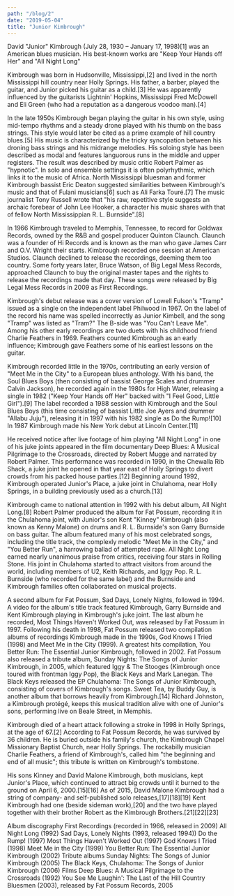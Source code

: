 ```yaml
---
path: "/blog/2"
date: "2019-05-04"
title: "Junior Kimbrough"
---
```


David "Junior" Kimbrough (July 28, 1930 – January 17, 1998)[1] was an American blues musician. His best-known works are "Keep Your Hands off Her" and "All Night Long"

Kimbrough was born in Hudsonville, Mississippi,[2] and lived in the north Mississippi hill country near Holly Springs. His father, a barber, played the guitar, and Junior picked his guitar as a child.[3] He was apparently influenced by the guitarists Lightnin' Hopkins, Mississippi Fred McDowell and Eli Green (who had a reputation as a dangerous voodoo man).[4]

In the late 1950s Kimbrough began playing the guitar in his own style, using mid-tempo rhythms and a steady drone played with his thumb on the bass strings. This style would later be cited as a prime example of hill country blues.[5] His music is characterized by the tricky syncopation between his droning bass strings and his midrange melodies. His soloing style has been described as modal and features languorous runs in the middle and upper registers. The result was described by music critic Robert Palmer as "hypnotic". In solo and ensemble settings it is often polyrhythmic, which links it to the music of Africa. North Mississippi bluesman and former Kimbrough bassist Eric Deaton suggested similarities between Kimbrough's music and that of Fulani musicians[6] such as Ali Farka Touré.[7] The music journalist Tony Russell wrote that "his raw, repetitive style suggests an archaic forebear of John Lee Hooker, a character his music shares with that of fellow North Mississippian R. L. Burnside".[8]

In 1966 Kimbrough traveled to Memphis, Tennessee, to record for Goldwax Records, owned by the R&B and gospel producer Quinton Claunch. Claunch was a founder of Hi Records and is known as the man who gave James Carr and O.V. Wright their starts. Kimbrough recorded one session at American Studios. Claunch declined to release the recordings, deeming them too country. Some forty years later, Bruce Watson, of Big Legal Mess Records, approached Claunch to buy the original master tapes and the rights to release the recordings made that day. These songs were released by Big Legal Mess Records in 2009 as First Recordings.

Kimbrough's debut release was a cover version of Lowell Fulson's "Tramp" issued as a single on the independent label Philwood in 1967. On the label of the record his name was spelled incorrectly as Junior Kimbell, and the song "Tramp" was listed as "Tram?" The B-side was "You Can't Leave Me". Among his other early recordings are two duets with his childhood friend Charlie Feathers in 1969. Feathers counted Kimbrough as an early influence; Kimbrough gave Feathers some of his earliest lessons on the guitar.

Kimbrough recorded little in the 1970s, contributing an early version of "Meet Me in the City" to a European blues anthology. With his band, the Soul Blues Boys (then consisting of bassist George Scales and drummer Calvin Jackson), he recorded again in the 1980s for High Water, releasing a single in 1982 ("Keep Your Hands off Her" backed with "I Feel Good, Little Girl").[9] The label recorded a 1988 session with Kimbrough and the Soul Blues Boys (this time consisting of bassist Little Joe Ayers and drummer "Allabu Juju"), releasing it in 1997 with his 1982 single as Do the Rump![10] In 1987 Kimbrough made his New York debut at Lincoln Center.[11]

He received notice after live footage of him playing "All Night Long" in one of his juke joints appeared in the film documentary Deep Blues: A Musical Pilgrimage to the Crossroads, directed by Robert Mugge and narrated by Robert Palmer. This performance was recorded in 1990, in the Chewalla Rib Shack, a juke joint he opened in that year east of Holly Springs to divert crowds from his packed house parties.[12] Beginning around 1992, Kimbrough operated Junior's Place, a juke joint in Chulahoma, near Holly Springs, in a building previously used as a church.[13]

Kimbrough came to national attention in 1992 with his debut album, All Night Long.[8] Robert Palmer produced the album for Fat Possum, recording it in the Chulahoma joint, with Junior's son Kent "Kinney" Kimbrough (also known as Kenny Malone) on drums and R. L. Burnside's son Garry Burnside on bass guitar. The album featured many of his most celebrated songs, including the title track, the complexly melodic "Meet Me in the City," and "You Better Run", a harrowing ballad of attempted rape. All Night Long earned nearly unanimous praise from critics, receiving four stars in Rolling Stone. His joint in Chulahoma started to attract visitors from around the world, including members of U2, Keith Richards, and Iggy Pop. R. L. Burnside (who recorded for the same label) and the Burnside and Kimbrough families often collaborated on musical projects.

A second album for Fat Possum, Sad Days, Lonely Nights, followed in 1994. A video for the album's title track featured Kimbrough, Garry Burnside and Kent Kimbrough playing in Kimbrough's juke joint. The last album he recorded, Most Things Haven't Worked Out, was released by Fat Possum in 1997. Following his death in 1998, Fat Possum released two compilation albums of recordings Kimbrough made in the 1990s, God Knows I Tried (1998) and Meet Me in the City (1999). A greatest hits compilation, You Better Run: The Essential Junior Kimbrough, followed in 2002. Fat Possum also released a tribute album, Sunday Nights: The Songs of Junior Kimbrough, in 2005, which featured Iggy & The Stooges (Kimbrough once toured with frontman Iggy Pop), the Black Keys and Mark Lanegan. The Black Keys released the EP Chulahoma: The Songs of Junior Kimbrough, consisting of covers of Kimbrough's songs. Sweet Tea, by Buddy Guy, is another album that borrows heavily from Kimbrough.[14] Richard Johnston, a Kimbrough protégé, keeps this musical tradition alive with one of Junior's sons, performing live on Beale Street, in Memphis.

Kimbrough died of a heart attack following a stroke in 1998 in Holly Springs, at the age of 67.[2] According to Fat Possum Records, he was survived by 36 children. He is buried outside his family's church, the Kimbrough Chapel Missionary Baptist Church, near Holly Springs. The rockabilly musician Charlie Feathers, a friend of Kimbrough's, called him "the beginning and end of all music"; this tribute is written on Kimbrough's tombstone.

His sons Kinney and David Malone Kimbrough, both musicians, kept Junior's Place, which continued to attract big crowds until it burned to the ground on April 6, 2000.[15][16] As of 2015, David Malone Kimbrough had a string of company- and self-published solo releases,[17][18][19] Kent Kimbrough had one (beside sideman work),[20] and the two have played together with their brother Robert as the Kimbrough Brothers.[21][22][23]

Album discography
First Recordings (recorded in 1966, released in 2009)
All Night Long (1992)
Sad Days, Lonely Nights (1993, released 1994))
Do the Rump! (1997)
Most Things Haven't Worked Out (1997)
God Knows I Tried (1998)
Meet Me in the City (1999)
You Better Run: The Essential Junior Kimbrough (2002)
Tribute albums
Sunday Nights: The Songs of Junior Kimbrough (2005)
The Black Keys, Chulahoma: The Songs of Junior Kimbrough (2006)
Films
Deep Blues: A Musical Pilgrimage to the Crossroads (1992)
You See Me Laughin': The Last of the Hill Country Bluesmen (2003), released by Fat Possum Records, 2005
